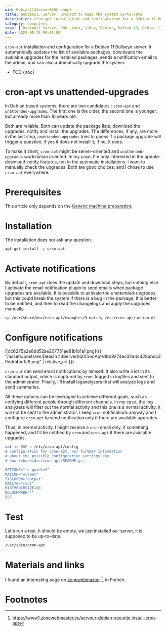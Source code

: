 ```yaml
---
uid: Debian113Server060CronApt
title: Debian11, Server, CronApt to keep the system up-to-date
description: cron-apt installation and configuration for a Debian 11 Bullseye server. It automatically updates the list of available packages, downloads the available upgrades for the installed packages, sends a notification email to the admin, and can also automatically upgrade the system.
category: Computers
tags: [ Debian11 Server, GNU Linux, Linux, Debian, Debian 10, Debian 11, Buster, Bullseye, Server, Installation, Cron-apt, Update, Upgrade, Download, Unattended upgrades, Notification ]
date: 2021-05-25 00:01:00
---
```


`cron-apt` installation and configuration for a Debian 11 Bullseye server. It automatically updates the list of available packages, downloads the available upgrades for the installed packages, sends a notification email to the admin, and can also automatically upgrade the system.

* TOC
{:toc}

# cron-apt vs unattended-upgrades
In Debian based systems, there are two candidates : `cron-apt` and `unattended-upgrades`. The first one is the older, the second one is younger, but already more than 10 years old. 

Both are reliable. Both can update the package lists, download the upgrades, notify and install the upgrades. The differences, if any, are more in the last step, `unattended-upgrades` tries to guess if a package upgrade will trigger a question, if yes it does not install it, if no, it does. 

To make it short, `cron-apt` might be server-oriented and `unattended-upgrades` workstation oriented. In my case, I'm only interested in the update-download-notify features, not in the automatic installations. I want to manually check the upgrades. Both are good choices, and I chose to use `cron-apt` everywhere.

# Prerequisites

This article only depends on the [Generic machine preparation](/pages/en/tags/#debian11-preparation).

# Installation
The installation does not ask any question.
```bash
apt-get install -y cron-apt
```

# Activate notifications
By default, `cron-apt` does the update and download steps, but nothing else. I activate the email notification plugin to send emails when package upgrades are available. It is possible to activate the unattended-upgrades, but this could break the system if there is a bug in the package. It is better to be notified, and then to read the changelogs and apply the upgrades manually.
```bash
cp /usr/share/doc/cron-apt/examples/9-notify /etc/cron-apt/action.d/
```

# Configure notifications

![dc6275a2e8dd52ae207751ae81b1b1a1.png]({{ "/assets/posts/en/Debian113Server060CronApt/d9b9274ec02e4c428abdc39edd4bc1c9.png" | relative_url }})

`cron-apt` can send email notifications by himself. It also write a lot in its standard output, which is captured by `cron`, logged in logfiles and sent to the administrator. Finally, I'll install loganalyzers that will analyze logs and send summaries. 

All these options can be leveraged to achieve different goals, such as notifying different people through different channels. In my case, the log analyzers will filter out the normal activity and this one is a normal activity, it will not be sent to the administrator. I keep `cron` notifications anyway and I configure `cron-apt` to send notification only if there are available upgrades.

Thus, in normal activity, I might receive a `cron` email only, if something happened, and I'll be notified by `cron` and `cron-apt` if there are available upgrades.

```bash
cat << EOF > /etc/cron-apt/config
# Configuration for cron-apt. For further information
# about the possible configuration settings see
# /usr/share/doc/cron-apt/README.gz.

OPTIONS="-o quiet=2"
MAILON="output"
SYSLOGON="output"
MAILTO="root"
MINTMPDIRSIZE=10
NOLOCKWARN=""
EOF
```

# Test
Let's run a test. It should be empty, we just installed our server, it is supposed to be up-to-date.
```bash
/usr/sbin/cron-apt
```

# Materials and links

I found an interesting page on [zonewebmaster][zonewebmaster] [^1], in French.

# Footnotes

[zonewebmaster]: https://www1.zonewebmaster.eu/serveur-debian-securite:install-cron-apt "Sécurité d'un serveur Debian : Cron-Apt"
[^1]: https://www1.zonewebmaster.eu/serveur-debian-securite:install-cron-apt
